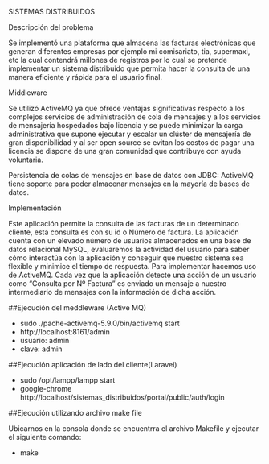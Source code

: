 SISTEMAS DISTRIBUIDOS

Descripción del problema

Se implementó una plataforma que almacena las facturas electrónicas que generan diferentes empresas por ejemplo mi comisariato, tia, supermaxi, etc la cual contendrá millones de registros por lo cual se pretende implementar un sistema distribuido que permita hacer la consulta de una manera eficiente y rápida para el usuario final.

Middleware

Se utilizó ActiveMQ ya que ofrece ventajas significativas respecto a los complejos servicios de administración de cola de mensajes y a los servicios de mensajería hospedados bajo licencia y se puede minimizar la carga administrativa que supone ejecutar y escalar un clúster de mensajería de gran disponibilidad y al ser open source se evitan los costos de pagar una licencia se dispone de una gran comunidad que contribuye con ayuda voluntaria.    

Persistencia de colas de mensajes en base de datos con JDBC: ActiveMQ tiene soporte para poder almacenar mensajes en la mayoría de bases de datos. 

Implementación

Este aplicación permite la consulta de las facturas de un determinado cliente, esta consulta es con su id o Número de factura. La aplicación cuenta con un elevado número de usuarios almacenados en una base de datos relacional MySQL, evaluaremos la actividad del usuario para saber cómo interactúa con la aplicación y conseguir que nuestro sistema sea flexible y minimice el tiempo de respuesta. Para implementar  hacemos uso de ActiveMQ. 
Cada vez que la aplicación detecte una acción de un usuario como “Consulta por Nº Factura” es enviado un mensaje a nuestro intermediario de mensajes con la información de dicha acción.

##Ejecución del meddleware (Active MQ)
* sudo ./pache-activemq-5.9.0/bin/activemq start
* http://localhost:8161/admin
* usuario: admin
* clave: admin


##Ejecución aplicación de lado del cliente(Laravel)

* sudo /opt/lampp/lampp start
* google-chrome http://localhost/sistemas_distribuidos/portal/public/auth/login


##Ejecución utilizando archivo make file

Ubicarnos en la consola donde se encuentrra el archivo Makefile 
y ejecutar el siguiente comando:
* make



